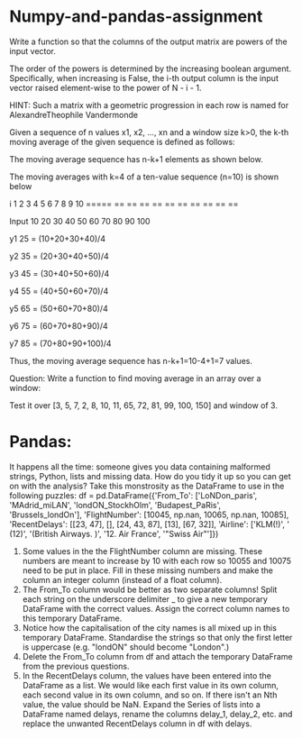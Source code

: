 # Numpy-and-pandas-assignment

Write a function so that the columns of the output matrix are powers of the input vector.

The order of the powers is determined by the increasing boolean argument. Specifically, when increasing is False, the i-th output column is the input vector raised element-wise to the power of N - i - 1.

HINT: Such a matrix with a geometric progression in each row is named for AlexandreTheophile Vandermonde

Given a sequence of n values x1, x2, ..., xn and a window size k>0, the k-th moving average of the given sequence is defined as follows:

The moving average sequence has n-k+1 elements as shown below.

The moving averages with k=4 of a ten-value sequence (n=10) is shown below

i 1 2 3 4 5 6 7 8 9 10 ===== == == == == == == == == == ==

Input 10 20 30 40 50 60 70 80 90 100

y1 25 = (10+20+30+40)/4

y2 35 = (20+30+40+50)/4

y3 45 = (30+40+50+60)/4

y4 55 = (40+50+60+70)/4

y5 65 = (50+60+70+80)/4

y6 75 = (60+70+80+90)/4

y7 85 = (70+80+90+100)/4

Thus, the moving average sequence has n-k+1=10-4+1=7 values.

Question: Write a function to find moving average in an array over a window:

Test it over [3, 5, 7, 2, 8, 10, 11, 65, 72, 81, 99, 100, 150] and window of 3.

# Pandas:
It happens all the time: someone gives you data containing malformed strings, 
Python, lists and missing data. How do you tidy it up so you can get on with the 
analysis?
Take this monstrosity as the DataFrame to use in the following puzzles:
df = pd.DataFrame({'From_To': ['LoNDon_paris', 'MAdrid_miLAN', 
'londON_StockhOlm',
'Budapest_PaRis', 'Brussels_londOn'],
'FlightNumber': [10045, np.nan, 10065, np.nan, 10085],
'RecentDelays': [[23, 47], [], [24, 43, 87], [13], [67, 32]],
'Airline': ['KLM(!)', '<Air France> (12)', '(British Airways. )',
'12. Air France', '"Swiss Air"']})
1. Some values in the the FlightNumber column are missing. These numbers are 
meant to increase by 10 with each row so 10055 and 10075 need to be put in 
place. Fill in these missing numbers and make the column an integer column 
(instead of a float column).
2. The From_To column would be better as two separate columns! Split each 
string on the underscore delimiter _ to give a new temporary DataFrame with 
the correct values. Assign the correct column names to this temporary 
DataFrame.
3. Notice how the capitalisation of the city names is all mixed up in this 
temporary DataFrame. Standardise the strings so that only the first letter is 
uppercase (e.g. "londON" should become "London".)
4. Delete the From_To column from df and attach the temporary DataFrame 
from the previous questions.
5. In the RecentDelays column, the values have been entered into the 
DataFrame as a list. We would like each first value in its own column, each 
second value in its own column, and so on. If there isn't an Nth value, the value 
should be NaN.
Expand the Series of lists into a DataFrame named delays, rename the columns 
delay_1, delay_2, etc. and replace the unwanted RecentDelays column in df 
with delays.
